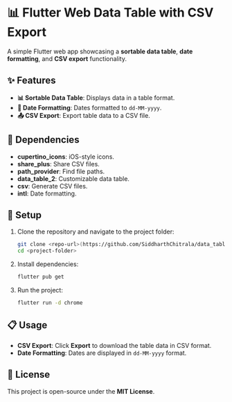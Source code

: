 # 📊 Flutter Web Data Table with CSV Export

A simple Flutter web app showcasing a **sortable data table**, **date formatting**, and **CSV export** functionality.

## ✨ Features

- **📊 Sortable Data Table**: Displays data in a table format.
- **📅 Date Formatting**: Dates formatted to `dd-MM-yyyy`.
- **📤 CSV Export**: Export table data to a CSV file.

## 🔧 Dependencies

- **cupertino_icons**: iOS-style icons.
- **share_plus**: Share CSV files.
- **path_provider**: Find file paths.
- **data_table_2**: Customizable data table.
- **csv**: Generate CSV files.
- **intl**: Date formatting.

## 🚀 Setup

1. Clone the repository and navigate to the project folder:
   ```bash
   git clone <repo-url>(https://github.com/SiddharthChitrala/data_table_ui.git)
   cd <project-folder>
   ```

2. Install dependencies:
   ```bash
   flutter pub get
   ```

3. Run the project:
   ```bash
   flutter run -d chrome
   ```

## 📋 Usage

- **CSV Export**: Click **Export** to download the table data in CSV format.
- **Date Formatting**: Dates are displayed in `dd-MM-yyyy` format.

## 📝 License

This project is open-source under the **MIT License**.

